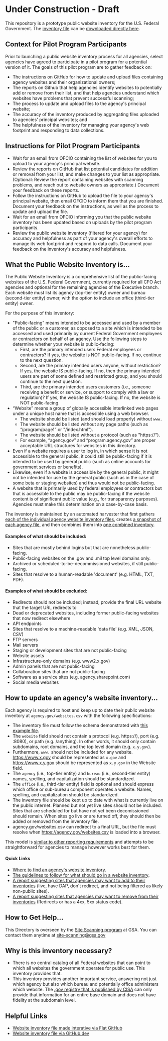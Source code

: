 # Under Construction - Draft

This repository is a prototype public website inventory for the U.S. Federal Government.  The [inventory file](https://github.com/GSA/federal-website-directory/blob/main/us-government-website-directory.csv) can be [downloaded directly here](https://github.com/GSA/federal-website-directory/raw/main/us-government-website-directory.csv).  

## Context for Pilot Program Participants

Prior to launching a public website inventory process for all agencies, select agencies have agreed to participate in a pilot program for a potential version of it. The goals of this pilot program are to gather feedback on:
- The instructions on GitHub for how to update and upload files containing agency websites and their organizational owners;
- The reports on Github that help agencies identify websites to potentially add or remove from their list, and that help agencies understand which websites have problems that prevent successful scanning;
- The process to update and upload files to the agency's principal website;
- The accuracy of the inventory produced by aggregating files uploaded to agencies' principal websites; and
- The helpfulness of the inventory for managing your agency's web footprint and responding to data collections.

## Instructions for Pilot Program Participants

- Wait for an email from OFCIO containing the list of websites for you to upload to your agency's principal website.
- Review the reports on GitHub that list potential candidates for addition or removal from your list, and make changes to your list as appropriate. (Optional: Review the report containing websites with scanning problems, and reach out to website owners as appropriate.) Document your feedback on these reports.
- Follow the instructions on GitHub to upload the file to your agency's principal website, then email OFCIO to inform them that you are finished. Document your feedback on the instructions, as well as the process to update and upload the file.
- Wait for an email from OFCIO informing you that the public website inventory has been updated based on uploads by the pilot program participants.
- Review the public website inventory (filtered for your agency) for accuracy and helpfulness as part of your agency's overall efforts to manage its web footprint and respond to data calls. Document your feedback on the inventory's accuracy and helpfulness.

## What the Public Website Inventory is...

The Public Website Inventory is a comprehensive list of the public-facing websites of the U.S. Federal Government, currently required for all CFO Act agencies and optional for the remaining agencies of the Executive branch. Each website must list its agency (top-tier entity) owner and bureau (second-tier entity) owner, with the option to include an office (third-tier entity) owner.

For the purpose of this inventory: 
- "Public-facing” means intended to be accessed and used by a member of the public or a customer, as opposed to a site which is intended to be accessed and used primarily by current Federal Government employees or contractors on behalf of an agency. Use the following steps to determine whether your website is public-facing:
  - First, are the primary intended users Federal employees or contractors? If yes, the website is NOT public-facing. If no, continue to the next question.
  - Second, are the primary intended users anyone, without restriction? If yes, the website IS public-facing. If no, then the primary intended users are part of some defined and restricted group, and you should continue to the next question.
  - Third, are the primary intended users customers (i.e., someone receiving a benefit or service, or support to comply with a law or regulation)? If yes, the website IS public-facing. If no, the website is NOT public-facing. 
- “Website” means a group of globally accessible interlinked web pages under a unique host name that is accessible using a web browser.
  - The website should be listed (and should load properly) without `www.`
  - The website should be listed without any page paths (such as “/program/page1” or "/index.html").
  - The website should be listed without a protocol (such as "https://"). 
  - For example, “agency.gov” and “program.agency.gov” are proper acceptable URL structures for websites in this directory.
- Even if a website requires a user to log in, in which sense it is not accessible to the general public, it could still be public-facing if it is intended to be used by general public (such as online accounts for government services or benefits).
- Likewise, even if a website is accessible by the general public, it might not be intended for use by the general public (such as in the case of some beta or staging websites) and thus would not be public-facing.
- A website that is primarily used by federal employees or contractors but that is accessible to the public may be public-facing if the website content is of significant public value (e.g., for transparency purposes). Agencies must make this determination on a case-by-case basis.

The inventory is maintained by an automated harvester that first gathers [each of the individual agency website inventory files](https://github.com/GSA/federal-website-directory/blob/main/builder/website_inventories.csv), creates [a snapshot of each agency file](https://github.com/GSA/federal-website-directory/tree/main/snapshots), and then combines them into [one combined inventory](https://github.com/GSA/federal-website-directory/blob/main/us-government-website-directory.csv).  

#### Examples of what should be included:  
- Sites that are mostly behind logins but that are nonetheless public-facing. 
- Public-facing websites on the .gov and .mil top level domains only.
- Archived or scheduled-to-be-decommissioned websites, if still public-facing.
- Sites that resolve to a human-readable 'document' (e.g. HTML, TXT, PDF).

#### Examples of what should be excluded: 
- Redirects should not be included; instead, provide the final URL website that the target URL redirects to
- Dead or deprecated websites, including former public-facing websites that now redirect elsewhere
- API endpoints
- Sites that resolve to a machine-readable 'data file' (e.g. XML, JSON, CSV)
- FTP servers
- Mail servers
- Staging or development sites that are not public-facing
- Website assets
- Infrastructure-only domains (e.g. www2.x.gov)
- Admin panels that are not public-facing
- Collaboration sites that are not public-facing
- Software as a service sites (e.g. agency.sharepoint.com)
- Social media websites 

## How to update an agency's website inventory...

Each agency is required to host and keep up to date their public website inventory at `agency.gov/websites.csv` with the following specifications: 

- The inventory file must follow the schema demonstrated with [this example file](https://github.com/GSA/federal-website-directory/blob/main/builder/example.csv).
- The `website` field should not contain a protocol (e.g. https://), port (e.g. :8080), or path (e.g. /anything).  In other words, it should only contain subdomains, root domains, and the top level domain (e.g. `x.y.gov`).
- Furthermore, `www.` should not be included for any website.  https://www.x.gov should be represented as `x.gov` and https://www.x.y.gov should be represented as `x.y.gov` in the Website field.  
- The `agency` (i.e., top-tier entity) and `bureau` (i.e., second-tier entity) names, spelling, and capitalization should be standardized.
- The `office` (i.e., third-tier entity) field is optional and should express which office or sub-bureau component operates a website. Names, spelling, and capitalization should be standardized.
- The inventory file should be kept up to date with what is currently live on the public internet.  Planned but not yet live sites should not be included.  Sites that are scheduled for but have not yet been decomissioned should remain.  When sites go live or are turned off, they should then be added or removed from the inventory file.
- agency.gov/websites.csv can redirect to a final URL, but the file must resolve when https://agency.gov/websites.csv is loaded into a browser.  

This model is [similar to other reporting requirements](https://github.com/GSA/site-scanning/issues/1104) and attempts to be straightforward for agencies to manage however works best for them.  

#### Quick Links
- [Where to find an agency's website inventory](https://github.com/GSA/federal-website-directory/blob/main/builder/website_inventories.csv).
- [The guidelines to follow for what should go in a website inventory](https://github.com/GSA/federal-website-directory?tab=readme-ov-file).
- [A report suggesting sites that agencies may want to add to their inventories](https://github.com/GSA/federal-website-directory/blob/main/reports/candidates_for_addition.csv) (live, have DAP, don't redirect, and not being filtered as likely non-public sites).
- [A report suggesting sites that agencies may want to remove from their inventories](https://github.com/GSA/federal-website-directory/blob/main/reports/candidates_for_removal.csv) (Redirects or has a 4xx, 5xx status code).

## How to Get Help...

This Directory is overseen by the [Site Scanning program](https://digital.gov/site-scanning) at GSA.  You can contact them anytime at [site-scanning@gsa.gov](mailto:site-scanning@gsa.gov)

## Why is this inventory necessary?  

- There is no central catalog of all Federal websites that can point to which all websites the government operates for public use.  This inventory provides that.
- This inventory provides another important service, answering not just which agency but also which bureau and potentially office administers which website.  The [.gov registry that is published by CISA](https://github.com/cisagov/dotgov-data/blob/main/current-federal.csv) can only provide that information for an entire base domain and does not have fidelity at the subdomain level.  

## Helpful Links
- [Website inventory file made interative via Flat GitHub](https://flatgithub.com/GSA/federal-website-directory/blob/main/us-government-website-directory.csv)
- [Website inventory file via GitHub.dev](https://github.dev/GSA/federal-website-directory/blob/main/us-government-website-directory.csv)
